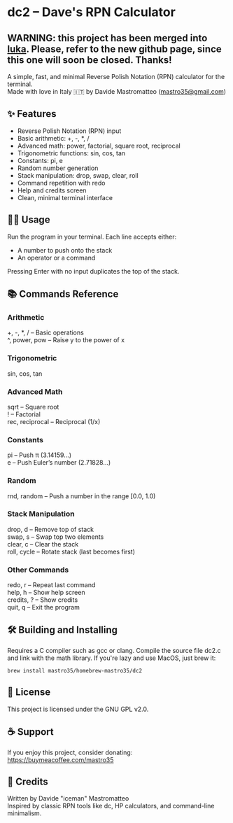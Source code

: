 # dc2 – Dave's RPN Calculator

## WARNING: this project has been merged into [luka](https://github.com/mastro35/luka). Please, refer to the new github page, since this one will soon be closed. Thanks!

A simple, fast, and minimal Reverse Polish Notation (RPN) calculator for the terminal.  
Made with love in Italy 🇮🇹 by Davide Mastromatteo (mastro35@gmail.com)

## ✨ Features

- Reverse Polish Notation (RPN) input
- Basic arithmetic: +, -, *, /
- Advanced math: power, factorial, square root, reciprocal
- Trigonometric functions: sin, cos, tan
- Constants: pi, e
- Random number generation
- Stack manipulation: drop, swap, clear, roll
- Command repetition with redo
- Help and credits screen
- Clean, minimal terminal interface

## 🧑‍💻 Usage

Run the program in your terminal. Each line accepts either:
- A number to push onto the stack
- An operator or a command

Pressing Enter with no input duplicates the top of the stack.

## 📚 Commands Reference

### Arithmetic
+, -, *, / – Basic operations  
^, power, pow – Raise y to the power of x

### Trigonometric
sin, cos, tan

### Advanced Math
sqrt – Square root  
! – Factorial  
rec, reciprocal – Reciprocal (1/x)

### Constants
pi – Push π (3.14159…)  
e – Push Euler’s number (2.71828…)

### Random
rnd, random – Push a number in the range [0.0, 1.0)

### Stack Manipulation
drop, d – Remove top of stack  
swap, s – Swap top two elements  
clear, c – Clear the stack  
roll, cycle – Rotate stack (last becomes first)

### Other Commands
redo, r – Repeat last command  
help, h – Show help screen  
credits, ? – Show credits  
quit, q – Exit the program

## 🛠️ Building and Installing

Requires a C compiler such as gcc or clang. Compile the source file dc2.c and link with the math library.
If you're lazy and use MacOS, just brew it:

```
brew install mastro35/homebrew-mastro35/dc2
```

## 🧾 License

This project is licensed under the GNU GPL v2.0.

## ☕ Support

If you enjoy this project, consider donating:  
https://buymeacoffee.com/mastro35

## 🙏 Credits

Written by Davide "iceman" Mastromatteo  
Inspired by classic RPN tools like dc, HP calculators, and command-line minimalism.
